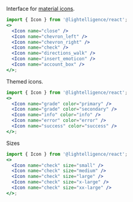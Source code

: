 Interface for [material icons](https://jossef.github.io/material-design-icons-iconfont/).

```jsx
import { Icon } from '@lightelligence/react';
<>
  <Icon name="close" />
  <Icon name="chevron_left" />
  <Icon name="chevron_right" />
  <Icon name="check" />
  <Icon name="directions_walk" />
  <Icon name="insert_emoticon" />
  <Icon name="account_box" />
</>;
```

Themed icons.

```jsx
import { Icon } from '@lightelligence/react';
<>
  <Icon name="grade" color="primary" />
  <Icon name="grade" color="secondary" />
  <Icon name="info" color="info" />
  <Icon name="error" color="error" />
  <Icon name="success" color="success" />
</>;
```

Sizes

```jsx
import { Icon } from '@lightelligence/react';
<>
  <Icon name="check" size="small" />
  <Icon name="check" size="medium" />
  <Icon name="check" size="large" />
  <Icon name="check" size="x-large" />
  <Icon name="check" size="xx-large" />
</>;
```
